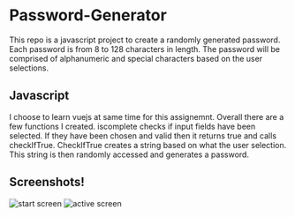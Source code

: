 # Password-Generator

This repo is a javascript project to create a randomly generated password.
Each password is from 8 to 128 characters in length.
The password will be comprised of alphanumeric and special characters based on the user selections.

## Javascript

I choose to learn vuejs at same time for this assignemnt. Overall there are a few functions I created.
iscomplete checks if input fields have been selected. If they have been chosen and valid then it returns true and calls checkIfTrue. CheckIfTrue creates a string based on what the user selection. This string is then randomly accessed and generates a password.

## Screenshots!

![start screen](assets/images/startScreenShot.PMG)
![active screen](assets/images/activeScreenShot.PNG)
